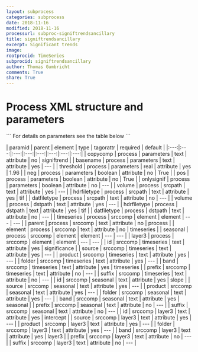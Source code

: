 ```yaml
---
layout: subprocess
categories: subprocess
date: 2018-11-16
modified: 2018-11-16
processurl: subproc-signiftrendsancillary
title: signiftrendsancillary
excerpt: Significant trends
image: 
rootprocid: TimeSeries
subprocid: signiftrendsancillary
author: Thomas Gumbricht
comments: True
share: True
---
```


<h1 class='foot-description'>Process XML structure and parameters</h1>
```
For details on parameters see the table below
<?xml version="1.0" ?>
<process>
  <!--Generated from python-->
  <userproj plotid="yourplotid" projectid="yourprojectid" siteid="yoursiteid" system="systemid" tractid="yourtractid" userid="youruserid"/>
  <period endday="DD" endmonth="MM" endyear="YYYY" seasonendday="DD" seasonendmonth="MM" seasonstartday="DD" seasonstartmonth="MM" startday="DD" startmonth="MM" startyear="YYYY" timestep="timestep"/>
  <parameters basename="txtstring" copycomp="txtstring" neg="True/False" onlysignif="True/False" pos="True/False" threshold="xyz.abc"/>
  <srcpath datfiletype="txtstring" hdrfiletype="txtstring" volume="txtstring"/>
  <dstpath datfiletype="txtstring" hdrfiletype="txtstring" volume="txtstring"/>
  <srccomp element="txtstring" parent="txtstring">
    <timeseries band="txtstring" folder="txtstring" id="txtstring" prefix="txtstring" product="txtstring" source="txtstring" suffix="txtstring"/>
    <seasonal band="txtstring" folder="txtstring" id="txtstring" prefix="txtstring" product="txtstring" source="txtstring" suffix="txtstring"/>
    <layer3 band="txtstring" folder="txtstring" id="txtstring" prefix="txtstring" product="txtstring" source="txtstring" suffix="txtstring"/>
  </srccomp>
</process>
```

| paramid | parent | element | type | tagorattr | required | default |
|:---:|:---:|:---:|:---:|:---:|:---:|:---:|:---:|
| copycomp | process | parameters | text | attribute | no | signiftrend |
| basename | process | parameters | text | attribute | yes | --- |
| threshold | process | parameters | real | attribute | yes | 1.96 |
| neg | process | parameters | boolean | attribute | no | True |
| pos | process | parameters | boolean | attribute | no | True |
| onlysignif | process | parameters | boolean | attribute | no | --- |
| volume | process | srcpath | text | attribute | yes | --- |
| hdrfiletype | process | srcpath | text | attribute | yes | tif |
| datfiletype | process | srcpath | text | attribute | no | --- |
| volume | process | dstpath | text | attribute | yes | --- |
| hdrfiletype | process | dstpath | text | attribute | yes | tif |
| datfiletype | process | dstpath | text | attribute | no | --- |
| timeseries | process | srccomp | element | element | --- | --- |
| parent | process | srccomp | text | attribute | no | process |
| element | process | srccomp | text | attribute | no | timeseries |
| seasonal | process | srccomp | element | element | --- | --- |
| layer3 | process | srccomp | element | element | --- | --- |
| id | srccomp | timeseries | text | attribute | yes | significance |
| source | srccomp | timeseries | text | attribute | yes | --- |
| product | srccomp | timeseries | text | attribute | yes | --- |
| folder | srccomp | timeseries | text | attribute | yes | --- |
| band | srccomp | timeseries | text | attribute | yes | timeseries |
| prefix | srccomp | timeseries | text | attribute | no | --- |
| suffix | srccomp | timeseries | text | attribute | no | --- |
| id | srccomp | seasonal | text | attribute | yes | slope |
| source | srccomp | seasonal | text | attribute | yes | --- |
| product | srccomp | seasonal | text | attribute | yes | --- |
| folder | srccomp | seasonal | text | attribute | yes | --- |
| band | srccomp | seasonal | text | attribute | yes | seasonal |
| prefix | srccomp | seasonal | text | attribute | no | --- |
| suffix | srccomp | seasonal | text | attribute | no | --- |
| id | srccomp | layer3 | text | attribute | yes | intercept |
| source | srccomp | layer3 | text | attribute | yes | --- |
| product | srccomp | layer3 | text | attribute | yes | --- |
| folder | srccomp | layer3 | text | attribute | yes | --- |
| band | srccomp | layer3 | text | attribute | yes | layer3 |
| prefix | srccomp | layer3 | text | attribute | no | --- |
| suffix | srccomp | layer3 | text | attribute | no | --- |
